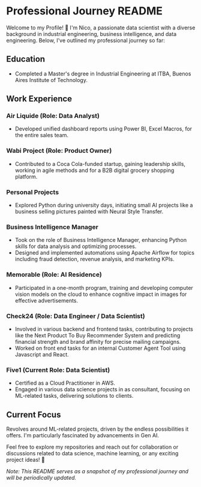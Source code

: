 # Professional Journey README

Welcome to my Profile! 👋 I'm Nico, a passionate data scientist with a diverse background in industrial engineering, business intelligence, and data engineering. Below, I've outlined my professional journey so far:

## Education
- Completed a Master's degree in Industrial Engineering at ITBA, Buenos Aires Institute of Technology. 

## Work Experience

### Air Liquide (Role: Data Analyst)
- Developed unified dashboard reports using Power BI, Excel Macros, for the entire sales team.

### Wabi Project (Role: Product Owner)
- Contributed to a Coca Cola-funded startup, gaining leadership skills, working in agile methods and  for a B2B digital grocery shopping platform.

### Personal Projects
- Explored Python during university days, initiating small AI projects like a business selling pictures painted with Neural Style Transfer.

### Business Intelligence Manager
- Took on the role of Business Intelligence Manager, enhancing Python skills for data analysis and optimizing processes.
- Designed and implemented automations using Apache Airflow for topics including fraud detection, revenue analysis, and marketing KPIs.

### Memorable (Role: AI Residence)
- Participated in a one-month program, training and developing computer vision models on the cloud to enhance cognitive impact in images for effective advertisements.

### Check24 (Role: Data Engineer / Data Scientist)
- Involved in various backend and frontend tasks, contributing to projects like the Next Product To Buy Recommender System and predicting financial strength and brand affinity for precise mailing campaigns.
- Worked on front end tasks for an internal Customer Agent Tool using Javascript and React.

### Five1 (Current Role: Data Scientist)
- Certified as a Cloud Practitioner in AWS.
- Engaged in various data science projects in as consultant, focusing on ML-related tasks, delivering solutions to clients.

## Current Focus
Revolves around ML-related projects, driven by the endless possibilities it offers. I'm particularly fascinated by advancements in Gen AI.

Feel free to explore my repositories and reach out for collaboration or discussions related to data science, machine learning, or any exciting project ideas! 🚀

*Note: This README serves as a snapshot of my professional journey and will be periodically updated.*
